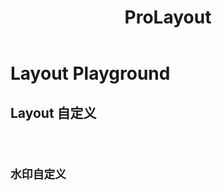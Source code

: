 ﻿---
title: ProLayout
nav:
  title: Playground
  path: /playground
group:
  path: /
---

# Layout Playground

## Layout 自定义

<code src="../../packages/layout/src/demos/dynamic-settings.tsx"  height="500px" iframe="746px" background="#f5f5f5" title="属性展示"/>

## 水印自定义

<code src="../../packages/layout/src/components/WaterMark/demos/custom.tsx" background="#f0f2f5" height="898px"/>
